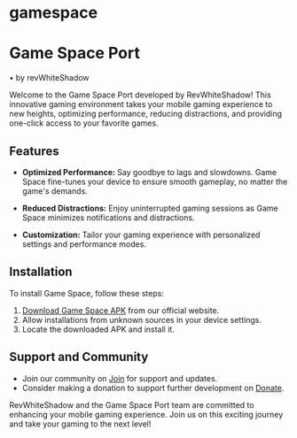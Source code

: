 # gamespace

# Game Space Port 
• by revWhiteShadow


Welcome to the Game Space Port developed by RevWhiteShadow! This innovative gaming environment takes your mobile gaming experience to new heights, optimizing performance, reducing distractions, and providing one-click access to your favorite games.

## Features

- **Optimized Performance:** Say goodbye to lags and slowdowns. Game Space fine-tunes your device to ensure smooth gameplay, no matter the game's demands.

- **Reduced Distractions:** Enjoy uninterrupted gaming sessions as Game Space minimizes notifications and distractions.

- **Customization:** Tailor your gaming experience with personalized settings and performance modes.

## Installation

To install Game Space, follow these steps:

1. [Download Game Space APK](https://www.godtspeed.xyz/2023/08/another-game-space-for-all-device.html) from our official website.
2. Allow installations from unknown sources in your device settings.
3. Locate the downloaded APK and install it.

## Support and Community

- Join our community on [Join](https://t.me/godTspeed) for support and updates.
- Consider making a donation to support further development on [Donate](https://t.me/revWSinfo/24).

RevWhiteShadow and the Game Space Port team are committed to enhancing your mobile gaming experience. Join us on this exciting journey and take your gaming to the next level!
